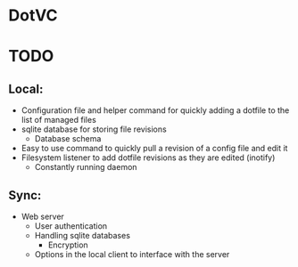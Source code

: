 # DotVC

# TODO

## Local:
- Configuration file and helper command for quickly adding a dotfile to the list of managed files
- sqlite database for storing file revisions
  - Database schema
- Easy to use command to quickly pull a revision of a config file and edit it
- Filesystem listener to add dotfile revisions as they are edited (inotify)
  - Constantly running daemon

## Sync:
- Web server
  - User authentication
  - Handling sqlite databases
    - Encryption
  - Options in the local client to interface with the server
